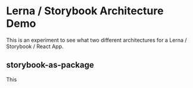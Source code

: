 # Lerna / Storybook Architecture Demo

This is an experiment to see what two different architectures for a Lerna / Storybook / React App.

## storybook-as-package

This 
